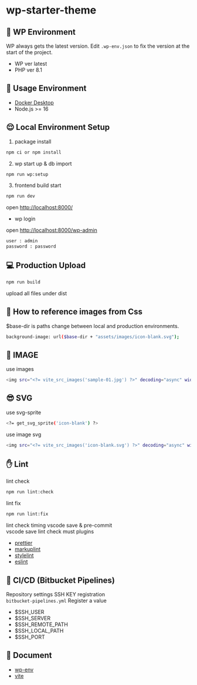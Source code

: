 # wp-starter-theme

## 🛜 WP Environment

WP always gets the latest version. Edit `.wp-env.json` to fix the version at the start of the project.

- WP ver latest
- PHP ver 8.1

## 🐶 Usage Environment

- [Docker Desktop](https://hub.docker.com/editions/community/docker-ce-desktop-mac/)
- Node.js >= 16

## 😌 Local Environment Setup

1. package install

```bash
npm ci or npm install
```

2. wp start up & db import

```bash
npm run wp:setup
```

3. frontend build start

```bash
npm run dev
```

open <http://localhost:8000/>

- wp login

open <http://localhost:8000/wp-admin>

```bash
user : admin
password : password
```

## 💻 Production Upload

```bash
npm run build
```

upload all files under dist

## 🌙 How to reference images from Css

$base-dir is paths change between local and production environments.

```bash
background-image: url($base-dir + "assets/images/icon-blank.svg");
```

## 🍰 IMAGE

use images

```bash
<img src="<?= vite_src_images('sample-01.jpg') ?>" decoding="async" width="1280" height="800" alt="">
```

## 😎 SVG

use svg-sprite

```bash
<?= get_svg_sprite('icon-blank') ?>
```

use image svg

```bash
<img src="<?= vite_src_images('icon-blank.svg') ?>" decoding="async" width="30" height="30" alt="">
```

## ✋ Lint

lint check

```bash
npm run lint:check
```

lint fix

```bash
npm run lint:fix
```

lint check timing vscode save & pre-commit<br>
vscode save lint check must plugins

- [prettier](https://marketplace.visualstudio.com/items?itemName=esbenp.prettier-vscode)
- [markuplint](https://marketplace.visualstudio.com/items?itemName=yusukehirao.vscode-markuplint)
- [stylelint](https://marketplace.visualstudio.com/items?itemName=stylelint.vscode-stylelint)
- [eslint](https://marketplace.visualstudio.com/items?itemName=dbaeumer.vscode-eslint)

## 🚗 CI/CD (Bitbucket Pipelines)

Repository settings SSH KEY registration<br>
`bitbucket-pipelines.yml` Register a value

- $SSH_USER
- $SSH_SERVER
- $SSH_REMOTE_PATH
- $SSH_LOCAL_PATH
- $SSH_PORT

## 👀 Document

- [wp-env](https://ja.wordpress.org/team/handbook/block-editor/reference-guides/packages/packages-env/)
- [vite](https://ja.vitejs.dev/)
